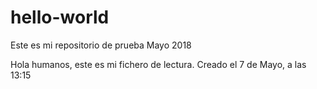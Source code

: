 # hello-world
Este es mi repositorio de prueba Mayo 2018


Hola humanos,
este es mi fichero de lectura.
Creado el 7 de Mayo, a las 13:15
